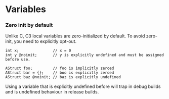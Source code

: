 # Variables


### Zero init by default

Unlike C, C3 local variables are zero-initialized by default. To avoid zero-init, you need to explicitly opt-out.

```
int x;               // x = 0
int y @noinit;       // y is explicitly undefined and must be assigned before use.

AStruct foo;         // foo is implicitly zeroed
AStruct bar = {};    // boo is explicitly zeroed
AStruct baz @noinit; // baz is explicitly undefined
```

Using a variable that is explicitly undefined before will trap in debug builds and is undefined behaviour in release builds.